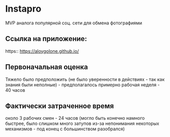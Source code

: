 # Instapro

MVP аналога популярной соц. сети для обмена фотографиями

## Ссылка на приложение:

https:: https://aloygolone.github.io/

## Первоначальная оценка

Тяжело было предположить (не было уверенности в действиях - так как знания были неполные) - предполагалось примерно рабочая неделя - 40 часов

## Фактически затраченное время

около 3 рабочих смен - 24 часов (могло быть конечно намного быстрее, было слишком много затупов из-за непонимания некоторых механизмов - под конец с большинством разобрался)